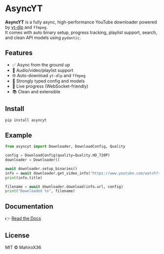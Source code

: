 # AsyncYT

**AsyncYT** is a fully async, high-performance YouTube downloader powered by [yt-dlp](https://github.com/yt-dlp/yt-dlp) and `ffmpeg`.  
It comes with auto binary setup, progress tracking, playlist support, search, and clean API models using `pydantic`.

## Features

- ✅ Async from the ground up
- 🎵 Audio/video/playlist support
- 🌐 Auto-download `yt-dlp` and `ffmpeg`
- 🧠 Strongly typed config and models
- 📡 Live progress (WebSocket-friendly)
- 📚 Clean and extensible

## Install

```bash
pip install asyncyt
```

## Example

```python
from asyncyt import Downloader, DownloadConfig, Quality

config = DownloadConfig(quality=Quality.HD_720P)
downloader = Downloader()

await downloader.setup_binaries()
info = await downloader.get_video_info("https://www.youtube.com/watch?v=dQw4w9WgXcQ")
print(info.title)

filename = await downloader.download(info.url, config)
print("Downloaded to", filename)
```

## Documentation

👉 [Read the Docs](https://mahirox36.github.io/asyncyt)

## License

MIT © MahiroX36
